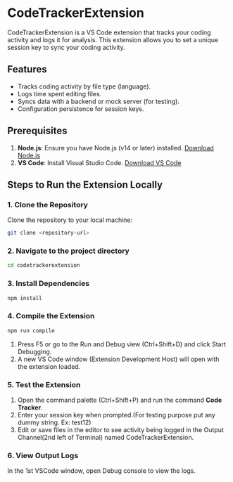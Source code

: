 # CodeTrackerExtension

CodeTrackerExtension is a VS Code extension that tracks your coding activity and logs it for analysis. This extension allows you to set a unique session key to sync your coding activity.

## Features
- Tracks coding activity by file type (language).
- Logs time spent editing files.
- Syncs data with a backend or mock server (for testing).
- Configuration persistence for session keys.

## Prerequisites
1. **Node.js**: Ensure you have Node.js (v14 or later) installed. [Download Node.js](https://nodejs.org/)
2. **VS Code**: Install Visual Studio Code. [Download VS Code](https://code.visualstudio.com/)

## Steps to Run the Extension Locally

### 1. Clone the Repository
Clone the repository to your local machine:
```bash
git clone <repository-url>
```
### 2. Navigate to the project directory
```bash
cd codetrackerextension
```
### 3. Install Dependencies
```bash
npm install
```
### 4. Compile the Extension
```bash
npm run compile
```
1. Press F5 or go to the Run and Debug view (Ctrl+Shift+D) and click Start Debugging.
2. A new VS Code window (Extension Development Host) will open with the extension loaded.

### 5. Test the Extension
1. Open the command palette (Ctrl+Shift+P) and run the command **Code Tracker**.
2. Enter your session key when prompted.(For testing purpose put any dummy string. Ex: test12)
3. Edit or save files in the editor to see activity being logged in the Output Channel(2nd left of Terminal) named CodeTrackerExtension.

### 6. View Output Logs
In the 1st VSCode window, open Debug console to view the logs.